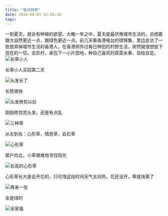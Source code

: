 ```yaml
---
title: "每日种草"
date: 2010-08-03 22:54:18
tags:
---
```


一到夏天，就会有种植的欲望。大概一年之中，夏天是最厌倦城市生活的，总想着跟大自然更近一点，跟绿色更近一点。前几天看香港电台的铿锵集，里边走访了一些放弃掉城市生活的香港人，在香港郊外过每日种田的村野生活，突然就很想放下现在的一切，去农村，承包下一小片田地，种自己喜欢的蔬菜水果，自给自足。 ![长草小人](../../../images/2010/08/day2.jpg "长草小人")

长草小人买回第二天

![头发长了](../../../images/2010/08/img_5112.jpg "头发长了")

长势很快

![头发修剪以后](../../../images/2010/08/e5a4b4e58f91e995bfe4ba86.jpg "头发修剪以后")

刚刚修剪完头发，还是有点乱

![三种草](../../../images/2010/08/three.jpg "三种草")

从左到右：心形草，晴思草，岩石草

![心形草](../../../images/2010/08/e5bf83e5bda2e88d89.jpg "心形草")

窗户向北，小草艰难地寻找阳光

![长高的心形草](../../../images/2010/08/e995bfe9ab98e79a84e5bf83e5bda2e88d89.jpg "长高的心形草")

心形草长大是会开花的，只可惜这段时间天气太闷热，花还没开，草就快蔫了

![再来一张](../../../images/2010/08/img_5140.jpg "再来一张")

全是绿的

![全家福](../../../images/2010/08/e585a8e5aeb6e7a68f.jpg "全家福")